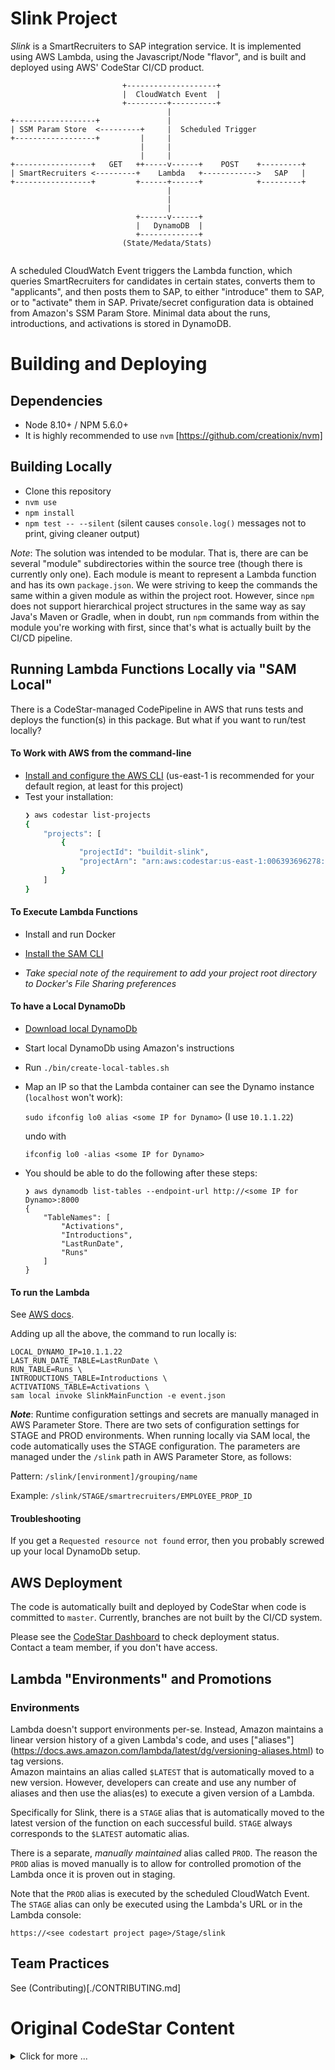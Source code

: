 # Slink Project #
_Slink_ is a SmartRecruiters to SAP integration service.  It is implemented using AWS Lambda, using the Javascript/Node "flavor", and is built and deployed using AWS' CodeStar CI/CD product.

```
                         +--------------------+
                         |  CloudWatch Event  |
                         +---------+----------+
                                   |
+------------------+               |
| SSM Param Store  <---------+     |  Scheduled Trigger
+------------------+         |     |
                             |     |
                             |     |
+-----------------+   GET   ++-----v------+    POST    +---------+
| SmartRecruiters <---------+    Lambda   +------------>   SAP   |
+-----------------+         +------+------+            +---------+
                                   |
                                   |
                                   |
                            +------v------+
                            |   DynamoDB  |
                            +-------------+
                         (State/Medata/Stats)


```

A scheduled CloudWatch Event triggers the Lambda function, which queries SmartRecruiters for candidates in certain 
states, converts them to "applicants", and then posts them to SAP, to either "introduce" them to SAP, or to "activate" 
them in SAP.  Private/secret configuration data is obtained from Amazon's SSM Param Store.  Minimal data about the 
runs, introductions, and activations is stored in DynamoDB.


# Building and Deploying #

## Dependencies ##
- Node 8.10+ / NPM 5.6.0+
- It is highly recommended to use `nvm` [https://github.com/creationix/nvm]


## Building Locally ##
- Clone this repository
- `nvm use`
- `npm install`
- `npm test -- --silent` (silent causes `console.log()` messages not to print, giving cleaner output)

_Note_:  The solution was intended to be modular.  That is, there are can be several "module" subdirectories within 
the source tree (though there is currently only one).  Each module is meant to represent a Lambda function and has 
its own `package.json`.  We were striving to keep the commands the same within a given module as within the project 
root.  However, since `npm` does not support hierarchical project structures in the same way as say Java's Maven or 
Gradle, when in doubt, run `npm` commands from within the module you're working with first, since that's what is 
actually built by the CI/CD pipeline.


## Running Lambda Functions Locally via "SAM Local" ##
There is a CodeStar-managed CodePipeline in AWS that runs tests and deploys the function(s) in this package.  But what 
if you want to run/test locally?

#### To Work with AWS from the command-line
- [Install and configure the AWS CLI](https://docs.aws.amazon.com/cli/latest/userguide/installing.html) 
  (us-east-1 is recommended for your default region, at least for this project) 
- Test your installation:
    ```bash
    ❯ aws codestar list-projects
    {
        "projects": [
            {
                "projectId": "buildit-slink",
                "projectArn": "arn:aws:codestar:us-east-1:006393696278:project/buildit-slink"
            }
        ]
    }
    ```

#### To Execute Lambda Functions
- Install and run Docker

- [Install the SAM CLI](https://github.com/awslabs/aws-sam-cli#installation)

- _Take special note of the requirement to add your project root directory to Docker's File Sharing preferences_

#### To have a Local DynamoDb
- [Download local DynamoDb](https://docs.aws.amazon.com/amazondynamodb/latest/developerguide/DynamoDBLocal.html)
- Start local DynamoDb using Amazon's instructions
- Run `./bin/create-local-tables.sh`
- Map an IP so that the Lambda container can see the Dynamo instance (`localhost` won't work): 

  `sudo ifconfig lo0 alias <some IP for Dynamo>` (I use `10.1.1.22`)
  
  undo with
  
  `ifconfig lo0 -alias <some IP for Dynamo>`
  
- You should be able to do the following after these steps:
    ```
    ❯ aws dynamodb list-tables --endpoint-url http://<some IP for Dynamo>:8000
    {
        "TableNames": [
            "Activations",
            "Introductions",
            "LastRunDate",
            "Runs"
        ]
    }
    ```
    

#### To run the Lambda
See [AWS docs](https://github.com/awslabs/aws-sam-cli#invoke-functions-locally).

Adding up all the above, the command to run locally is:

```$bash
LOCAL_DYNAMO_IP=10.1.1.22
LAST_RUN_DATE_TABLE=LastRunDate \
RUN_TABLE=Runs \
INTRODUCTIONS_TABLE=Introductions \
ACTIVATIONS_TABLE=Activations \
sam local invoke SlinkMainFunction -e event.json
```

_**Note**_: Runtime configuration settings and secrets are manually managed in AWS Parameter Store. There are two sets of 
configuration settings for STAGE and PROD environments. When running locally via SAM local, the code automatically 
uses the STAGE configuration. The parameters are managed under the `/slink` path in AWS Parameter Store, as follows:

Pattern:
`/slink/[environment]/grouping/name`

Example:
`/slink/STAGE/smartrecruiters/EMPLOYEE_PROP_ID`

#### Troubleshooting
If you get a `Requested resource not found` error, then you probably screwed up your local DynamoDb setup.


## AWS Deployment ##
The code is automatically built and deployed by CodeStar when code is committed to `master`.  Currently, branches
are not built by the CI/CD system.

Please see the [CodeStar Dashboard](https://console.aws.amazon.com/codestar/home?region=us-east-1#/projects/buildit-slink/dashboard) 
to check deployment status.  
Contact a team member, if you don't have access.

## Lambda "Environments" and Promotions ##

### Environments ###
Lambda doesn't support environments per-se.  Instead, Amazon maintains a linear version history of a given Lambda's 
code, and uses ["aliases"] (https://docs.aws.amazon.com/lambda/latest/dg/versioning-aliases.html) to tag versions.  
Amazon maintains an alias called `$LATEST` that is automatically moved to a new version.  However, developers can
create and use any number of aliases and then use the alias(es) to execute a given version of a Lambda.

Specifically for Slink, there is a `STAGE` alias that is automatically moved to the latest version of the function 
on each successful build.  `STAGE` always corresponds to the `$LATEST` automatic alias.

There is a separate, _manually maintained_ alias called `PROD`.  The reason the `PROD` alias 
is moved manually is to allow for controlled promotion of the Lambda once it is proven out in staging.

Note that the `PROD` alias is executed by the scheduled CloudWatch Event.  The `STAGE` alias can only be executed
using the Lambda's URL or in the Lambda console:

`https://<see codestart project page>/Stage/slink`


## Team Practices ##
See (Contributing)[./CONTRIBUTING.md]


# Original CodeStar Content    
<details>
<summary>
  Click for more ...
</summary>

This sample code helps get you started with a simple Express web service
deployed by AWS CloudFormation to AWS Lambda and Amazon API Gateway.

What's Here
-----------

This sample includes:

* README.md - this file
* buildspec.yml - this file is used by AWS CodeBuild to package your
  service for deployment to AWS Lambda
* app.js - this file contains the sample Node.js code for the web service
* index.js - this file contains the AWS Lambda handler code
* template.yml - this file contains the AWS Serverless Application Model (AWS SAM) used
  by AWS CloudFormation to deploy your service to AWS Lambda and Amazon API
  Gateway.
* tests/ - this directory contains unit tests for your application


What Do I Do Next?
------------------

If you have checked out a local copy of your repository you can start making
changes to the sample code.  We suggest making a small change to app.js first,
so you can see how changes pushed to your project's repository are automatically
picked up by your project pipeline and deployed to AWS Lambda and Amazon API Gateway.
(You can watch the pipeline progress on your AWS CodeStar project dashboard.)
Once you've seen how that works, start developing your own code, and have fun!

To run your tests locally, go to the root directory of the
sample code and run the `npm test` command, which
AWS CodeBuild also runs through your `buildspec.yml` file.

To test your new code during the release process, modify the existing tests or
add tests to the tests directory. AWS CodeBuild will run the tests during the
build stage of your project pipeline. You can find the test results
in the AWS CodeBuild console.

Learn more about AWS CodeBuild and how it builds and tests your application here:
https://docs.aws.amazon.com/codebuild/latest/userguide/concepts.html

Learn more about AWS Serverless Application Model (AWS SAM) and how it works here:
https://github.com/awslabs/serverless-application-model/blob/master/HOWTO.md

AWS Lambda Developer Guide:
http://docs.aws.amazon.com/lambda/latest/dg/deploying-lambda-apps.html

Learn more about AWS CodeStar by reading the user guide, and post questions and
comments about AWS CodeStar on our forum.

User Guide: http://docs.aws.amazon.com/codestar/latest/userguide/welcome.html

Forum: https://forums.aws.amazon.com/forum.jspa?forumID=248

What Should I Do Before Running My Project in Production?
------------------

AWS recommends you review the security best practices recommended by the framework
author of your selected sample application before running it in production. You
should also regularly review and apply any available patches or associated security
advisories for dependencies used within your application.

Best Practices: https://docs.aws.amazon.com/codestar/latest/userguide/best-practices.html?icmpid=docs_acs_rm_sec
</details>
